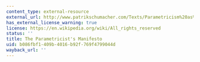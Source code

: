 ```yaml
---
content_type: external-resource
external_url: http://www.patrikschumacher.com/Texts/Parametricism%20as%20Style.htm
has_external_license_warning: true
license: https://en.wikipedia.org/wiki/All_rights_reserved
status: ''
title: The Parametricist's Manifesto
uid: b086fbf1-409b-4016-b92f-769f4799044d
wayback_url: ''
---
```

